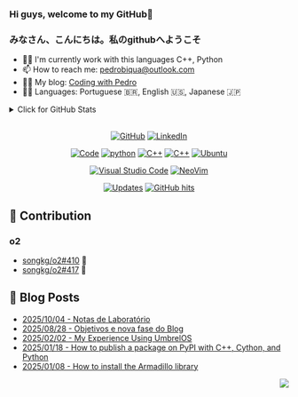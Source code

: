 
### Hi guys, welcome to my GitHub👋
<h3>みなさん、こんにちは。私のgithubへようこそ</h3>

- 🧑‍💻 I'm currently work with this languages C++, Python
- 📫 How to reach me: pedrobiqua@outlook.com
- 👨‍💻 My blog:  <a href="https://pedrobiqua.github.io/" target="_blank">Coding with Pedro</a>
- 🧑‍🏫 Languages: Portuguese 🇧🇷, English 🇺🇸, Japanese 🇯🇵

<details>
<summary>Click for GitHub Stats</summary>
<div style="display: flex; justify-content: space-between;">
  <img src="https://github-readme-stats.vercel.app/api?username=pedrobiqua&theme=default&show_icons=true&hide_border=false&count_private=false" alt="pedrobiqua's Stats" width="49%" />
  <img src="https://github-readme-stats.vercel.app/api/top-langs/?username=pedrobiqua&theme=default&show_icons=true&hide_border=false&layout=compact&hide=html,css,javascript,jupyter%20notebook,java,hack,processing,hack,scss" alt="pedrobiqua's Top Languages" width="37%" />
</div>
</details>

<br>

<p align="center">
    <a href="https://github.com/pedrobiqua" target="_blank"><img alt="GitHub" src="https://img.shields.io/badge/-@pedrobiqua-181717?style=flat-square&logo=GitHub&logoColor=white"></a>
    <a href="https://www.linkedin.com/in/pedrobiqua" target="_blank"><img alt="LinkedIn" src="https://img.shields.io/badge/-LinkedIn-0077B5?style=flat-square&logo=Linkedin&logoColor=white"></a>
</p>

<p align="center">
    <a href="https://github.com/pedrobiqua?tab=repositories" target="_blank"><img alt="Code" src="https://img.shields.io/badge/Java-ED8B00?style=flat-square&logo=openjdk&logoColor=white"></a>
    <a href="https://github.com/pedrobiqua?tab=repositories&language=python" target="_blank"><img alt="python" src="https://img.shields.io/badge/-python-3776AB?style=flat-square&logo=Python&logoColor=white"></a>
    <a href="https://github.com/pedrobiqua?tab=repositories&language=c%2B%2B" target="_blank"><img alt="C++" src="https://img.shields.io/badge/-C%2B%2B-00599C?style=flat-square&logo=C%2B%2B&logoColor=white"></a>
    <a href="https://github.com/pedrobiqua?tab=repositories&language=typescript" target="_blank"><img alt="C++" src="https://img.shields.io/badge/TypeScript-3178C6?style=flat-square&logo=typescript&logoColor=white"></a>
    <a href="#" target="_blank"><img alt="Ubuntu" src="https://img.shields.io/badge/Ubuntu-E95420?style=flat-square&logo=ubuntu&logoColor=white"></a>
</p>

<p align="center">
    <a href="#"><img alt="Visual Studio Code" src="https://custom-icon-badges.demolab.com/badge/Visual%20Studio%20Code-0078d7.svg?style=flat-square&logo=vsc&logoColor=white"></a>
    <a href="#"><img alt="NeoVim" src="https://img.shields.io/badge/Neovim-57A143?style=flat-square&logo=neovim&logoColor=fff"></a>
</p>

<p align="center">
    <a href="https://github.com/pedrobiqua?tab=followers" target="_blank"><img alt="Updates" src="https://img.shields.io/badge/--000000?style=flat-square&logo=RSS&logoColor=white"></a>
    <a href="https://github.com/pedrobiqua/pedrobiqua" target="_blank"><img alt="GitHub hits" src="https://img.shields.io/github/last-commit/pedrobiqua/pedrobiqua?label=profile%20updated&style=flat-square"></a>
</p>

## 👥 Contribution
### o2
- [songkg/o2#410](https://github.com/songkg7/o2/pull/410) 🚀
- [songkg/o2#417](https://github.com/songkg7/o2/pull/417) 🚀

## 📄 Blog Posts <br>
- [2025/10/04 - Notas de Laboratório](https://pedrobiqua.dev.br/posts/notas-de-laboratorio/) <br>
- [2025/08/28 - Objetivos e nova fase do Blog](https://pedrobiqua.dev.br/posts/Meu-projeto-de-mestrado-e-Objetivos/) <br>
- [2025/02/02 - My Experience Using UmbrelOS](https://pedrobiqua.dev.br/posts/Minha-experiencia-utilizando-o-UmbrelOS/) <br>
- [2025/01/18 - How to publish a package on PyPI with C++, Cython, and Python](https://pedrobiqua.dev.br/posts/How-to-publish-a-package-on-PyPI-with-C-Cython-and-Python/) <br>
- [2025/01/08 - How to install the Armadillo library](https://pedrobiqua.dev.br/posts/How-to-install-the-Armadillo-library/) <br>

<!-- View count placeholder -->
<p align="right">
<a href="https://hits.seeyoufarm.com"><img src="https://hits.seeyoufarm.com/api/count/incr/badge.svg?url=https%3A%2F%2Fgithub.com%2Fpedrobiqua&count_bg=%23673DC8&title_bg=%23555555&icon=github.svg&icon_color=%23E7E7E7&title=hits&edge_flat=false"/></a>
</p>

